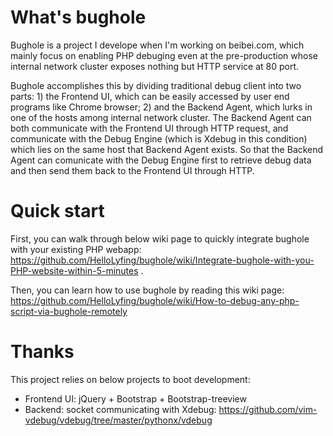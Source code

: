# What's bughole

Bughole is a project I develope when I'm working on beibei.com, which mainly focus on enabling PHP debuging even at the pre-production whose internal network cluster exposes nothing but HTTP service at 80 port. 

Bughole accomplishes this by dividing traditional debug client into two parts: 1) the Frontend UI, which can be easily accessed by user end programs like Chrome browser; 2) and the Backend Agent, which lurks in one of the hosts among internal network cluster. The Backend Agent can both communicate with the Frontend UI through HTTP request, and communicate with the Debug Engine (which is Xdebug in this condition) which lies on the same host that Backend Agent exists. So that the Backend Agent can comunicate with the Debug Engine first to retrieve debug data and then send them back to the Frontend UI through HTTP.

# Quick start
First, you can walk through below wiki page to quickly integrate bughole with your existing PHP webapp: https://github.com/HelloLyfing/bughole/wiki/Integrate-bughole-with-you-PHP-website-within-5-minutes .

Then, you can learn how to use bughole by reading this wiki page: https://github.com/HelloLyfing/bughole/wiki/How-to-debug-any-php-script-via-bughole-remotely


# Thanks
This project relies on below projects to boot development:
 - Frontend UI: jQuery + Bootstrap + Bootstrap-treeview
 - Backend: socket communicating with Xdebug: https://github.com/vim-vdebug/vdebug/tree/master/pythonx/vdebug
 
